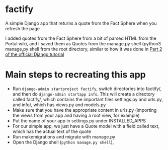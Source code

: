 # factify
A simple Django app that returns a quote from the Fact Sphere when you refresh the page

I added quotes from the Fact Sphere from a bit of parsed HTML from the Portal wiki, and I saved them as Quotes from the manage.py shell (python3 manage,py shell from the root directory, similar to how it was done in [Part 2 of the official Django tutorial](https://docs.djangoproject.com/en/3.1/intro/tutorial02/)

# Main steps to recreating this app 
* Run ```django-admin startproject factify```, switch directories into factify/, and then do ```django-admin startapp info```. This will create a directory called factify/, which contains the important files settings.py and urls.py, and info/, which has views.py and models.py
* Make sure that you have the appropriate content in urls.py (importing the views from your app and having a root view, for example) 
* Put the name of your app in settings.py under INSTALLED_APPS
* For our simple app, we just have a Quote model with a field called text, which has the actual text of the quote
* Run makemigrations and migrate with manage.py 
* Open the Django shell (```python manage.py shell```),


